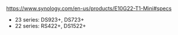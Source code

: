 https://www.synology.com/en-us/products/E10G22-T1-Mini#specs

- 23 series: DS923+, DS723+
- 22 series: RS422+, DS1522+

